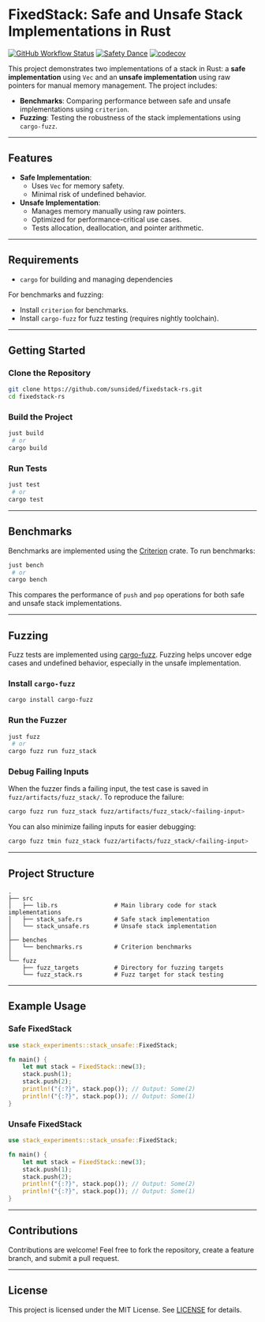 # FixedStack: Safe and Unsafe Stack Implementations in Rust

[![GitHub Workflow Status](https://img.shields.io/github/actions/workflow/status/sunsided/rust-aligned-allocations/rust.yml)](https://github.com/sunsided/fixedstack-rs/actions/workflows/rust.yml)
[![Safety Dance][safety-image]][safety-link]
[![codecov](https://codecov.io/gh/sunsided/rust-aligned-allocations/graph/badge.svg?token=6CR3SYT3HT)](https://codecov.io/gh/sunsided/fixedstack-rs)


This project demonstrates two implementations of a stack in Rust: a **safe implementation** using `Vec` and an **unsafe implementation** using raw pointers for manual memory management. The project includes:
- **Benchmarks**: Comparing performance between safe and unsafe implementations using `criterion`.
- **Fuzzing**: Testing the robustness of the stack implementations using `cargo-fuzz`.

---

## Features

- **Safe Implementation**:
    - Uses `Vec` for memory safety.
    - Minimal risk of undefined behavior.
- **Unsafe Implementation**:
    - Manages memory manually using raw pointers.
    - Optimized for performance-critical use cases.
    - Tests allocation, deallocation, and pointer arithmetic.

---

## Requirements

- `cargo` for building and managing dependencies

For benchmarks and fuzzing:
- Install `criterion` for benchmarks.
- Install `cargo-fuzz` for fuzz testing (requires nightly toolchain).

---

## Getting Started

### Clone the Repository

```bash
git clone https://github.com/sunsided/fixedstack-rs.git
cd fixedstack-rs
```

### Build the Project

```bash
just build
 # or
cargo build
```

### Run Tests

```bash
just test
 # or
cargo test
```

---

## Benchmarks

Benchmarks are implemented using the [Criterion](https://github.com/bheisler/criterion.rs) crate. To run benchmarks:

```bash
just bench
 # or
cargo bench
```

This compares the performance of `push` and `pop` operations for both safe and unsafe stack implementations.

---

## Fuzzing

Fuzz tests are implemented using [cargo-fuzz](https://rust-fuzz.github.io/book/cargo-fuzz/). Fuzzing helps uncover edge cases and undefined behavior, especially in the unsafe implementation.

### Install `cargo-fuzz`

```bash
cargo install cargo-fuzz
```

### Run the Fuzzer

```bash
just fuzz
 # or
cargo fuzz run fuzz_stack
```

### Debug Failing Inputs

When the fuzzer finds a failing input, the test case is saved in `fuzz/artifacts/fuzz_stack/`. To reproduce the failure:

```bash
cargo fuzz run fuzz_stack fuzz/artifacts/fuzz_stack/<failing-input>
```

You can also minimize failing inputs for easier debugging:

```bash
cargo fuzz tmin fuzz_stack fuzz/artifacts/fuzz_stack/<failing-input>
```

---

## Project Structure

```
.
├── src
│   ├── lib.rs                # Main library code for stack implementations
│   ├── stack_safe.rs         # Safe stack implementation
│   └── stack_unsafe.rs       # Unsafe stack implementation
│
├── benches
│   └── benchmarks.rs         # Criterion benchmarks
│
└── fuzz
    ├── fuzz_targets          # Directory for fuzzing targets
    └── fuzz_stack.rs         # Fuzz target for stack testing
```

---

## Example Usage

### Safe FixedStack

```rust
use stack_experiments::stack_unsafe::FixedStack;

fn main() {
    let mut stack = FixedStack::new(3);
    stack.push(1);
    stack.push(2);
    println!("{:?}", stack.pop()); // Output: Some(2)
    println!("{:?}", stack.pop()); // Output: Some(1)
}
```

### Unsafe FixedStack

```rust
use stack_experiments::stack_unsafe::FixedStack;

fn main() {
    let mut stack = FixedStack::new(3);
    stack.push(1);
    stack.push(2);
    println!("{:?}", stack.pop()); // Output: Some(2)
    println!("{:?}", stack.pop()); // Output: Some(1)
}
```

---

## Contributions

Contributions are welcome! Feel free to fork the repository, create a feature branch, and submit a pull request.

---

## License

This project is licensed under the MIT License. See [LICENSE](LICENSE) for details.


[safety-image]: https://img.shields.io/badge/unsafe-allowed-yellow.svg

[safety-link]: https://github.com/rust-secure-code/safety-dance/
